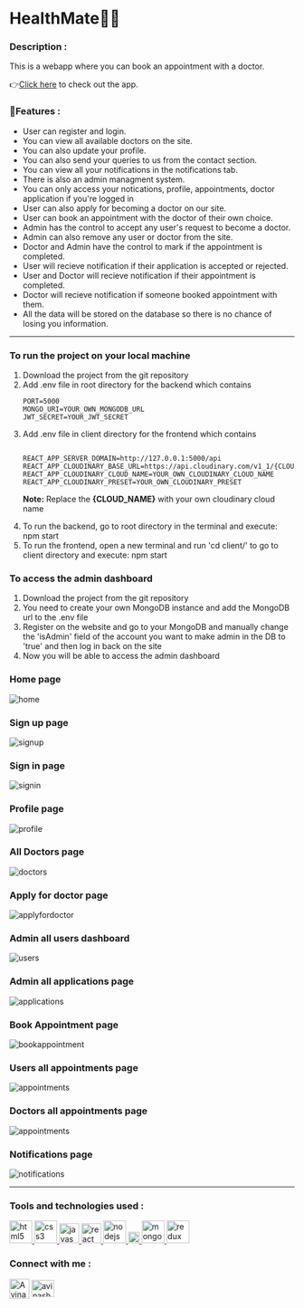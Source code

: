# HealthMate🧑‍⚕️

<h3>Description :</h3> 
This is a webapp where you can book an appointment with a doctor.

👉[Click here](https://healthbooker.onrender.com/) to check out the app.
<br/>

### 📃Features :

<ul>
<li>User can register and login.</li>
<li>You can view all available doctors on the site.</li>
<li>You can also update your profile.</li>
<li>You can also send your queries to us from the contact section.</li>
<li>You can view all your notifications in the notifications tab.</li>
<li>There is also an admin managment system.</li>
<li>You can only access your notications, profile, appointments, doctor application if you're logged in</li>
<li>User can also apply for becoming a doctor on our site.</li>
<li>User can book an appointment with the doctor of their own choice.</li>
<li>Admin has the control to accept any user's request to become a doctor.</li>
<li>Admin can also remove any user or doctor from the site.</li>
<li>Doctor and Admin have the control to mark if the appointment is completed.</li>
<li>User will recieve notification if their application is accepted or rejected.</li>
<li>User and Doctor will recieve notification if their appointment is completed.</li>
<li>Doctor will recieve notification if someone booked appointment with them.</li>
<li>All the data will be stored on the database so there is no chance of losing you information.</li>
</ul>

<hr/>

### To run the project on your local machine

<ol>
<li>Download the project from the git repository</li>
<li>Add .env file in root directory for the backend which contains</li>

```
PORT=5000
MONGO_URI=YOUR_OWN_MONGODB_URL
JWT_SECRET=YOUR_JWT_SECRET
```

<li>Add .env file in client directory for the frontend which contains</li>

```

REACT_APP_SERVER_DOMAIN=http://127.0.0.1:5000/api
REACT_APP_CLOUDINARY_BASE_URL=https://api.cloudinary.com/v1_1/{CLOUD_NAME}/image/upload
REACT_APP_CLOUDINARY_CLOUD_NAME=YOUR_OWN_CLOUDINARY_CLOUD_NAME
REACT_APP_CLOUDINARY_PRESET=YOUR_OWN_CLOUDINARY_PRESET
```

**Note:** Replace the **{CLOUD_NAME}** with your own cloudinary cloud name

<li>To run the backend, go to root directory in the terminal and execute: npm start</li>
<li>To run the frontend, open a new terminal and run 'cd client/' to go to client directory and execute: npm start</li>
</ol>

### To access the admin dashboard

<ol>
<li>Download the project from the git repository</li>
<li>You need to create your own MongoDB instance and add the MongoDB url to the .env file</li>
<li>Register on the website and go to your MongoDB and manually change the 'isAdmin' field of the account you want to make admin in the DB to 'true' and then log in back on the site</li>
<li>Now you will be able to access the admin dashboard</li>
</ol>

### Home page

<img src="./client/src/images/full_pic.png" alt='home'/>

### Sign up page

<img src="./client/src/images/signup.png" alt='signup'/>

### Sign in page

<img src="./client/src/images/signin.png" alt='signin'/>

### Profile page

<img src="./client/src/images/profile.png" alt='profile'/>

### All Doctors page

<img src="./client/src/images/doctors.png" alt='doctors'/>

### Apply for doctor page

<img src="./client/src/images/docapply.png" alt='applyfordoctor'/>

### Admin all users dashboard

<img src="./client/src/images/users.png" alt='users'/>

### Admin all applications page

<img src="./client/src/images/applications.png" alt='applications'/>

### Book Appointment page

<img src="./client/src/images/bookappointment.png" alt='bookappointment'/>

### Users all appointments page

<img src="./client/src/images/userappointments.png" alt='appointments'/>

### Doctors all appointments page

<img src="./client/src/images/doctorappointments.png" alt='appointments'/>

### Notifications page

<img src="./client/src/images/notifications.png" alt='notifications'/>

<hr/>

### Tools and technologies used :

<a href="https://www.w3.org/html/" target="_blank" rel="noreferrer"> <img src="https://raw.githubusercontent.com/devicons/devicon/master/icons/html5/html5-original-wordmark.svg" alt="html5" width="40" height="40"/> </a>
<a href="https://www.w3schools.com/css/" target="_blank" rel="noreferrer"> <img src="https://raw.githubusercontent.com/devicons/devicon/master/icons/css3/css3-original-wordmark.svg" alt="css3" width="40" height="40"/> </a>
<a href="https://developer.mozilla.org/en-US/docs/Web/JavaScript" target="_blank" rel="noreferrer"> <img src="https://raw.githubusercontent.com/devicons/devicon/master/icons/javascript/javascript-original.svg" alt="javascript" width="35" height="35"/> </a>
<a href="https://reactjs.org/" target="_blank" rel="noreferrer"> <img src="https://raw.githubusercontent.com/devicons/devicon/master/icons/react/react-original-wordmark.svg" alt="react" width="35" height="35"/> </a>
<a href="https://nodejs.org" target="_blank" rel="noreferrer"> <img src="https://raw.githubusercontent.com/devicons/devicon/master/icons/nodejs/nodejs-original-wordmark.svg" alt="nodejs" width="40" height="40"/> </a>
<a href="https://expressjs.com" target="_blank" rel="noreferrer"> <img src="https://github.com/MarioTerron/logo-images/raw/master/logos/expressjs.png" alt="express"  height="20"/> </a>
<a href="https://www.mongodb.com/" target="_blank" rel="noreferrer"> <img src="https://raw.githubusercontent.com/devicons/devicon/master/icons/mongodb/mongodb-original-wordmark.svg" alt="mongodb" width="40" height="40"/> </a>
<a href="https://redux.js.org" target="_blank" rel="noreferrer"> <img src="https://raw.githubusercontent.com/devicons/devicon/master/icons/redux/redux-original.svg" alt="redux" width="40" height="40"/> </a>
<br/>

### Connect with me :

<a href="https://twitter.com/avinashdunna" target="blank"><img align="center" src="https://img.icons8.com/color/48/000000/linkedin.png" alt="Avinash905 | LinkedIn" height="35" width="35" /></a>
<a href="https://twitter.com/avinashdunna" target="blank"><img align="center" src="https://raw.githubusercontent.com/rahuldkjain/github-profile-readme-generator/master/src/images/icons/Social/twitter.svg" alt="avinashdunna" height="30" width="40" /></a>
